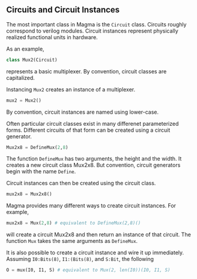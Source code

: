 ## Circuits and Circuit Instances

The most important class in Magma is the `Circuit` class. 
Circuits roughly correspond to verilog modules.
Circuit instances represent physically realized functional units in hardware.

As an example,
```python
class Mux2(Circuit)
```
represents a basic multiplexer.
By convention, circuit classes are capitalized.

Instancing `Mux2` creates an instance of a multiplexer.
```python
mux2 = Mux2()
```
By convention, circuit instances are named using lower-case.

Often particular circuit classes exist in many differenet
parameterized forms.
Different circuits of that form can be created using a circuit generator.
```python
Mux2x8 = DefineMux(2,8)
```
The function `DefineMux` has two arguments,
the height and the width.
It creates a new circuit class Mux2x8.
But convention, circuit generators begin with the name `Define`.

Circuit instances can then be created using the circuit class.
```python
mux2x8 = Mux2x8()
```

Magma provides many different ways to create circuit instances.
For example,
```python
mux2x8 = Mux(2,8) # equivalent to DefineMux(2,8)()
```
will create a circuit Mux2x8 and then return an instance of that circuit.
The function `Mux` takes the same arguments as `DefineMux`.

It is also possible to create a circuit instance and wire it up immediately.
Assuming `I0:Bits(8)`, `I1:(Bits(8)`, and `S:Bit`,
the following
```python
O = mux(I0, I1, S) # equivalent to Mux(2, len(I0))(I0, I1, S)
```

